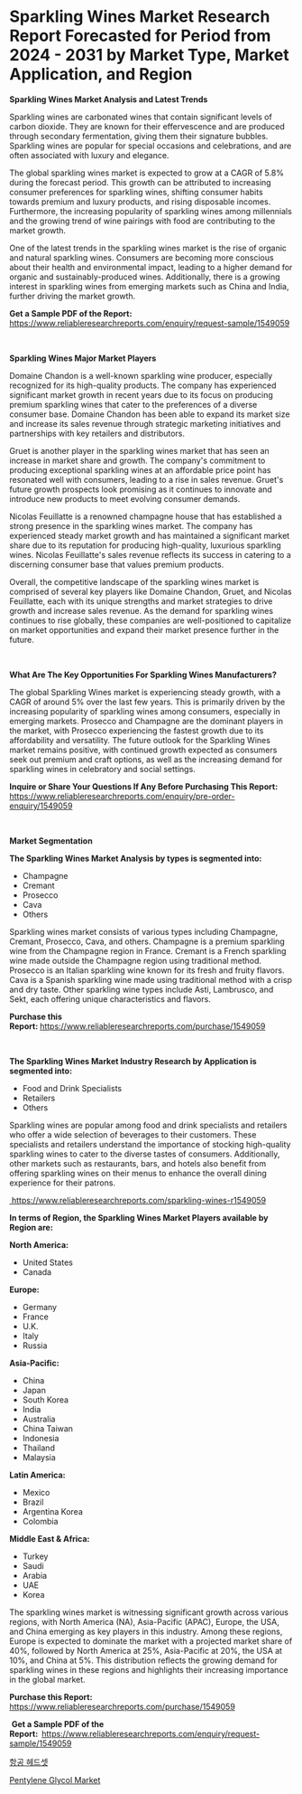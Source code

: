 <p><h1>Sparkling Wines Market Research Report Forecasted for Period from 2024 -  2031 by Market Type, Market Application, and Region</h1></p><p><strong>Sparkling Wines Market Analysis and Latest Trends</strong></p>
<p><p>Sparkling wines are carbonated wines that contain significant levels of carbon dioxide. They are known for their effervescence and are produced through secondary fermentation, giving them their signature bubbles. Sparkling wines are popular for special occasions and celebrations, and are often associated with luxury and elegance.</p><p>The global sparkling wines market is expected to grow at a CAGR of 5.8% during the forecast period. This growth can be attributed to increasing consumer preferences for sparkling wines, shifting consumer habits towards premium and luxury products, and rising disposable incomes. Furthermore, the increasing popularity of sparkling wines among millennials and the growing trend of wine pairings with food are contributing to the market growth.</p><p>One of the latest trends in the sparkling wines market is the rise of organic and natural sparkling wines. Consumers are becoming more conscious about their health and environmental impact, leading to a higher demand for organic and sustainably-produced wines. Additionally, there is a growing interest in sparkling wines from emerging markets such as China and India, further driving the market growth.</p></p>
<p><strong>Get a Sample PDF of the Report:&nbsp;</strong> <a href="https://www.reliableresearchreports.com/enquiry/request-sample/1549059">https://www.reliableresearchreports.com/enquiry/request-sample/1549059</a></p>
<p>&nbsp;</p>
<p><strong>Sparkling Wines Major Market Players</strong></p>
<p><p>Domaine Chandon is a well-known sparkling wine producer, especially recognized for its high-quality products. The company has experienced significant market growth in recent years due to its focus on producing premium sparkling wines that cater to the preferences of a diverse consumer base. Domaine Chandon has been able to expand its market size and increase its sales revenue through strategic marketing initiatives and partnerships with key retailers and distributors.</p><p>Gruet is another player in the sparkling wines market that has seen an increase in market share and growth. The company's commitment to producing exceptional sparkling wines at an affordable price point has resonated well with consumers, leading to a rise in sales revenue. Gruet's future growth prospects look promising as it continues to innovate and introduce new products to meet evolving consumer demands.</p><p>Nicolas Feuillatte is a renowned champagne house that has established a strong presence in the sparkling wines market. The company has experienced steady market growth and has maintained a significant market share due to its reputation for producing high-quality, luxurious sparkling wines. Nicolas Feuillatte's sales revenue reflects its success in catering to a discerning consumer base that values premium products.</p><p>Overall, the competitive landscape of the sparkling wines market is comprised of several key players like Domaine Chandon, Gruet, and Nicolas Feuillatte, each with its unique strengths and market strategies to drive growth and increase sales revenue. As the demand for sparkling wines continues to rise globally, these companies are well-positioned to capitalize on market opportunities and expand their market presence further in the future.</p></p>
<p>&nbsp;</p>
<p><strong>What Are The Key Opportunities For Sparkling Wines Manufacturers?</strong></p>
<p><p>The global Sparkling Wines market is experiencing steady growth, with a CAGR of around 5% over the last few years. This is primarily driven by the increasing popularity of sparkling wines among consumers, especially in emerging markets. Prosecco and Champagne are the dominant players in the market, with Prosecco experiencing the fastest growth due to its affordability and versatility. The future outlook for the Sparkling Wines market remains positive, with continued growth expected as consumers seek out premium and craft options, as well as the increasing demand for sparkling wines in celebratory and social settings.</p></p>
<p><strong>Inquire or Share Your Questions If Any Before Purchasing This Report:</strong> <a href="https://www.reliableresearchreports.com/enquiry/pre-order-enquiry/1549059">https://www.reliableresearchreports.com/enquiry/pre-order-enquiry/1549059</a></p>
<p>&nbsp;</p>
<p><strong>Market Segmentation</strong></p>
<p><strong>The Sparkling Wines Market Analysis by types is segmented into:</strong></p>
<p><ul><li>Champagne</li><li>Cremant</li><li>Prosecco</li><li>Cava</li><li>Others</li></ul></p>
<p><p>Sparkling wines market consists of various types including Champagne, Cremant, Prosecco, Cava, and others. Champagne is a premium sparkling wine from the Champagne region in France. Cremant is a French sparkling wine made outside the Champagne region using traditional method. Prosecco is an Italian sparkling wine known for its fresh and fruity flavors. Cava is a Spanish sparkling wine made using traditional method with a crisp and dry taste. Other sparkling wine types include Asti, Lambrusco, and Sekt, each offering unique characteristics and flavors.</p></p>
<p><strong>Purchase this Report:&nbsp;</strong><a href="https://www.reliableresearchreports.com/purchase/1549059">https://www.reliableresearchreports.com/purchase/1549059</a></p>
<p>&nbsp;</p>
<p><strong>The Sparkling Wines Market Industry Research by Application is segmented into:</strong></p>
<p><ul><li>Food and Drink Specialists</li><li>Retailers</li><li>Others</li></ul></p>
<p><p>Sparkling wines are popular among food and drink specialists and retailers who offer a wide selection of beverages to their customers. These specialists and retailers understand the importance of stocking high-quality sparkling wines to cater to the diverse tastes of consumers. Additionally, other markets such as restaurants, bars, and hotels also benefit from offering sparkling wines on their menus to enhance the overall dining experience for their patrons.</p></p>
<p><a href="https://www.reliableresearchreports.com/sparkling-wines-r1549059">&nbsp;https://www.reliableresearchreports.com/sparkling-wines-r1549059</a></p>
<p><strong>In terms of Region, the Sparkling Wines Market Players available by Region are:</strong></p>
<p>
    <p> <strong> North America: </strong>
        <ul>
            <li>United States</li>
            <li>Canada</li>
        </ul>
        </p> 
    <p> <strong> Europe: </strong>
        <ul>
            <li>Germany</li>
            <li>France</li>
            <li>U.K.</li>
            <li>Italy</li>
            <li>Russia</li>
        </ul>
        </p> 
    <p> <strong> Asia-Pacific: </strong>
        <ul>
            <li>China</li>
            <li>Japan</li>
            <li>South Korea</li>
            <li>India</li>
            <li>Australia</li>
            <li>China Taiwan</li>
            <li>Indonesia</li>
            <li>Thailand</li>
            <li>Malaysia</li>
        </ul>
        </p> 
    <p> <strong> Latin America: </strong>
        <ul>
            <li>Mexico</li>
            <li>Brazil</li>
            <li>Argentina Korea</li>
            <li>Colombia</li>
        </ul>
        </p> 
    <p> <strong> Middle East & Africa: </strong>
        <ul>
            <li>Turkey</li>
            <li>Saudi</li>
            <li>Arabia</li>
            <li>UAE</li>
            <li>Korea</li>
        </ul>
    </p>
    </p>
<p><p>The sparkling wines market is witnessing significant growth across various regions, with North America (NA), Asia-Pacific (APAC), Europe, the USA, and China emerging as key players in this industry. Among these regions, Europe is expected to dominate the market with a projected market share of 40%, followed by North America at 25%, Asia-Pacific at 20%, the USA at 10%, and China at 5%. This distribution reflects the growing demand for sparkling wines in these regions and highlights their increasing importance in the global market.</p></p>
<p><strong>Purchase this Report: </strong><a href="https://www.reliableresearchreports.com/purchase/1549059">https://www.reliableresearchreports.com/purchase/1549059</a></p>
<p>&nbsp;<strong>Get a Sample PDF of the Report:&nbsp;&nbsp;</strong><a href="https://www.reliableresearchreports.com/enquiry/request-sample/1549059">https://www.reliableresearchreports.com/enquiry/request-sample/1549059</a></p>
<p><strong></strong></p>
<p><p><a href="https://github.com/crfsywufhm81415/Market-Research-Report-List-1/blob/main/458920416843.md">항공 헤드셋</a></p><p><a href="https://skillful-vermicelli-b89.notion.site/Pentylene-Glycol-Market-Size-2024-2031-Global-Industrial-Analysis-Key-Geographical-Regions-Marke-e0e6a80c1766405e935c91ffa25c9746">Pentylene Glycol Market</a></p></p>